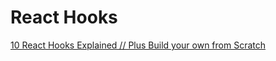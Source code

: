 # React Hooks

[10 React Hooks Explained // Plus Build your own from Scratch](https://www.youtube.com/watch?v=TNhaISOUy6Q)